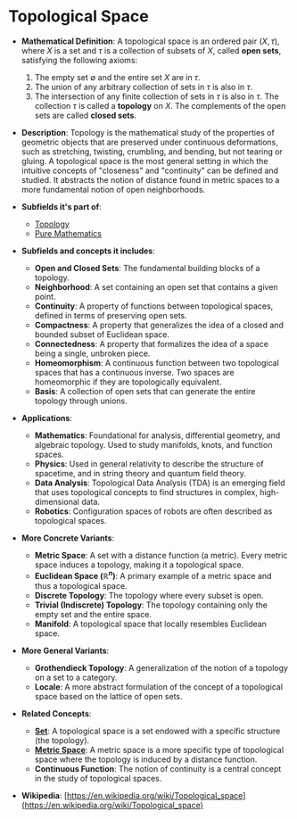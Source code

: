 # Topological Space

- **Mathematical Definition**: A topological space is an ordered pair $(X, \tau)$, where $X$ is a set and $\tau$ is a collection of subsets of $X$, called **open sets**, satisfying the following axioms:
    1.  The empty set $\emptyset$ and the entire set $X$ are in $\tau$.
    2.  The union of any arbitrary collection of sets in $\tau$ is also in $\tau$.
    3.  The intersection of any finite collection of sets in $\tau$ is also in $\tau$.
The collection $\tau$ is called a **topology** on $X$. The complements of the open sets are called **closed sets**.

- **Description**: Topology is the mathematical study of the properties of geometric objects that are preserved under continuous deformations, such as stretching, twisting, crumbling, and bending, but not tearing or gluing. A topological space is the most general setting in which the intuitive concepts of "closeness" and "continuity" can be defined and studied. It abstracts the notion of distance found in metric spaces to a more fundamental notion of open neighborhoods.

- **Subfields it's part of**:
    - [Topology](https://en.wikipedia.org/wiki/Topology)
    - [Pure Mathematics](https://en.wikipedia.org/wiki/Pure_mathematics)

- **Subfields and concepts it includes**:
    - **Open and Closed Sets**: The fundamental building blocks of a topology.
    - **Neighborhood**: A set containing an open set that contains a given point.
    - **Continuity**: A property of functions between topological spaces, defined in terms of preserving open sets.
    - **Compactness**: A property that generalizes the idea of a closed and bounded subset of Euclidean space.
    - **Connectedness**: A property that formalizes the idea of a space being a single, unbroken piece.
    - **Homeomorphism**: A continuous function between two topological spaces that has a continuous inverse. Two spaces are homeomorphic if they are topologically equivalent.
    - **Basis**: A collection of open sets that can generate the entire topology through unions.

- **Applications**:
    - **Mathematics**: Foundational for analysis, differential geometry, and algebraic topology. Used to study manifolds, knots, and function spaces.
    - **Physics**: Used in general relativity to describe the structure of spacetime, and in string theory and quantum field theory.
    - **Data Analysis**: Topological Data Analysis (TDA) is an emerging field that uses topological concepts to find structures in complex, high-dimensional data.
    - **Robotics**: Configuration spaces of robots are often described as topological spaces.

- **More Concrete Variants**:
    - **Metric Space**: A set with a distance function (a metric). Every metric space induces a topology, making it a topological space.
    - **Euclidean Space ($\mathbb{R}^n$)**: A primary example of a metric space and thus a topological space.
    - **Discrete Topology**: The topology where every subset is open.
    - **Trivial (Indiscrete) Topology**: The topology containing only the empty set and the entire space.
    - **Manifold**: A topological space that locally resembles Euclidean space.

- **More General Variants**:
    - **Grothendieck Topology**: A generalization of the notion of a topology on a set to a category.
    - **Locale**: A more abstract formulation of the concept of a topological space based on the lattice of open sets.

- **Related Concepts**:
    - **[Set](../../foundations_of_mathematics/set_theory/set.md)**: A topological space is a set endowed with a specific structure (the topology).
    - **[Metric Space](../analysis/metric_space.md)**: A metric space is a more specific type of topological space where the topology is induced by a distance function.
    - **Continuous Function**: The notion of continuity is a central concept in the study of topological spaces.

- **Wikipedia**: [https://en.wikipedia.org/wiki/Topological_space](https://en.wikipedia.org/wiki/Topological_space)
